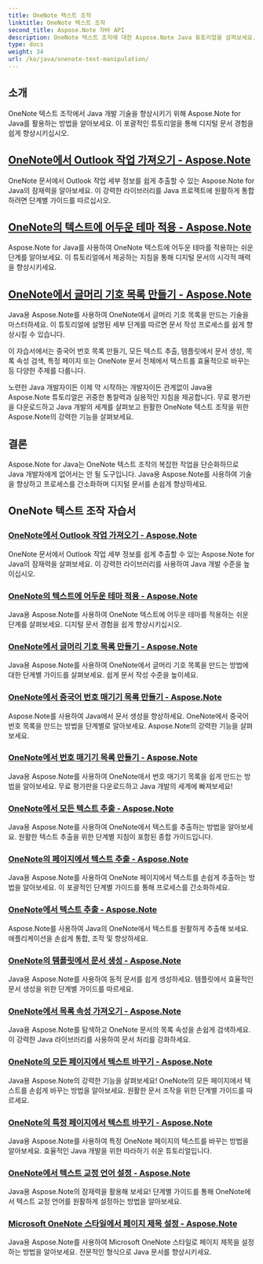 ```yaml
---
title: OneNote 텍스트 조작
linktitle: OneNote 텍스트 조작
second_title: Aspose.Note 자바 API
description: OneNote 텍스트 조작에 대한 Aspose.Note Java 튜토리얼을 살펴보세요. 텍스트 추출, 테마 적용, 목록 생성 등과 같은 작업을 위한 효율적인 방법을 살펴보세요.
type: docs
weight: 34
url: /ko/java/onenote-text-manipulation/
---
```


## 소개

OneNote 텍스트 조작에서 Java 개발 기술을 향상시키기 위해 Aspose.Note for Java를 활용하는 방법을 알아보세요. 이 포괄적인 튜토리얼을 통해 디지털 문서 경험을 쉽게 향상시키십시오.

##  [OneNote에서 Outlook 작업 가져오기 - Aspose.Note](./get-outlook-task/)
OneNote 문서에서 Outlook 작업 세부 정보를 쉽게 추출할 수 있는 Aspose.Note for Java의 잠재력을 알아보세요. 이 강력한 라이브러리를 Java 프로젝트에 원활하게 통합하려면 단계별 가이드를 따르십시오.

## [OneNote의 텍스트에 어두운 테마 적용 - Aspose.Note](./apply-dark-theme/)
Aspose.Note for Java를 사용하여 OneNote 텍스트에 어두운 테마를 적용하는 쉬운 단계를 알아보세요. 이 튜토리얼에서 제공하는 지침을 통해 디지털 문서의 시각적 매력을 향상시키세요.

## [OneNote에서 글머리 기호 목록 만들기 - Aspose.Note](./create-bulleted-list/)
Java용 Aspose.Note를 사용하여 OneNote에서 글머리 기호 목록을 만드는 기술을 마스터하세요. 이 튜토리얼에 설명된 세부 단계를 따르면 문서 작성 프로세스를 쉽게 향상시킬 수 있습니다.

이 자습서에서는 중국어 번호 목록 만들기, 모든 텍스트 추출, 템플릿에서 문서 생성, 목록 속성 검색, 특정 페이지 또는 OneNote 문서 전체에서 텍스트를 효율적으로 바꾸는 등 다양한 주제를 다룹니다.

노련한 Java 개발자이든 이제 막 시작하는 개발자이든 관계없이 Java용 Aspose.Note 튜토리얼은 귀중한 통찰력과 실용적인 지침을 제공합니다. 무료 평가판을 다운로드하고 Java 개발의 세계를 살펴보고 원활한 OneNote 텍스트 조작을 위한 Aspose.Note의 강력한 기능을 살펴보세요.

## 결론
Aspose.Note for Java는 OneNote 텍스트 조작의 복잡한 작업을 단순화하므로 Java 개발자에게 없어서는 안 될 도구입니다. Java용 Aspose.Note를 사용하여 기술을 향상하고 프로세스를 간소화하며 디지털 문서를 손쉽게 향상하세요.
## OneNote 텍스트 조작 자습서
### [OneNote에서 Outlook 작업 가져오기 - Aspose.Note](./get-outlook-task/)
OneNote 문서에서 Outlook 작업 세부 정보를 쉽게 추출할 수 있는 Aspose.Note for Java의 잠재력을 살펴보세요. 이 강력한 라이브러리를 사용하여 Java 개발 수준을 높이십시오.
### [OneNote의 텍스트에 어두운 테마 적용 - Aspose.Note](./apply-dark-theme/)
Java용 Aspose.Note를 사용하여 OneNote 텍스트에 어두운 테마를 적용하는 쉬운 단계를 살펴보세요. 디지털 문서 경험을 쉽게 향상시키십시오.
### [OneNote에서 글머리 기호 목록 만들기 - Aspose.Note](./create-bulleted-list/)
Java용 Aspose.Note를 사용하여 OneNote에서 글머리 기호 목록을 만드는 방법에 대한 단계별 가이드를 살펴보세요. 쉽게 문서 작성 수준을 높이세요.
### [OneNote에서 중국어 번호 매기기 목록 만들기 - Aspose.Note](./create-chinese-numbered-list/)
Aspose.Note를 사용하여 Java에서 문서 생성을 향상하세요. OneNote에서 중국어 번호 목록을 만드는 방법을 단계별로 알아보세요. Aspose.Note의 강력한 기능을 살펴보세요.
### [OneNote에서 번호 매기기 목록 만들기 - Aspose.Note](./create-numbered-list/)
Java용 Aspose.Note를 사용하여 OneNote에서 번호 매기기 목록을 쉽게 만드는 방법을 알아보세요. 무료 평가판을 다운로드하고 Java 개발의 세계에 빠져보세요!
### [OneNote에서 모든 텍스트 추출 - Aspose.Note](./extract-all-text/)
Java용 Aspose.Note를 사용하여 OneNote에서 텍스트를 추출하는 방법을 알아보세요. 원활한 텍스트 추출을 위한 단계별 지침이 포함된 종합 가이드입니다.
### [OneNote의 페이지에서 텍스트 추출 - Aspose.Note](./extract-text-from-a-page/)
Java용 Aspose.Note를 사용하여 OneNote 페이지에서 텍스트를 손쉽게 추출하는 방법을 알아보세요. 이 포괄적인 단계별 가이드를 통해 프로세스를 간소화하세요.
### [OneNote에서 텍스트 추출 - Aspose.Note](./extract-text/)
Aspose.Note를 사용하여 Java의 OneNote에서 텍스트를 원활하게 추출해 보세요. 애플리케이션을 손쉽게 통합, 조작 및 향상하세요.
### [OneNote의 템플릿에서 문서 생성 - Aspose.Note](./generate-document-from-template/)
Java용 Aspose.Note를 사용하여 동적 문서를 쉽게 생성하세요. 템플릿에서 효율적인 문서 생성을 위한 단계별 가이드를 따르세요.
### [OneNote에서 목록 속성 가져오기 - Aspose.Note](./get-list-properties/)
Java용 Aspose.Note를 탐색하고 OneNote 문서의 목록 속성을 손쉽게 검색하세요. 이 강력한 Java 라이브러리를 사용하여 문서 처리를 강화하세요.
### [OneNote의 모든 페이지에서 텍스트 바꾸기 - Aspose.Note](./replace-text-on-all-pages/)
Java용 Aspose.Note의 강력한 기능을 살펴보세요! OneNote의 모든 페이지에서 텍스트를 손쉽게 바꾸는 방법을 알아보세요. 원활한 문서 조작을 위한 단계별 가이드를 따르세요.
### [OneNote의 특정 페이지에서 텍스트 바꾸기 - Aspose.Note](./replace-text-on-particular-page/)
Java용 Aspose.Note를 사용하여 특정 OneNote 페이지의 텍스트를 바꾸는 방법을 알아보세요. 효율적인 Java 개발을 위한 따라하기 쉬운 튜토리얼입니다.
### [OneNote에서 텍스트 교정 언어 설정 - Aspose.Note](./set-proofing-language-for-text/)
Java용 Aspose.Note의 잠재력을 활용해 보세요! 단계별 가이드를 통해 OneNote에서 텍스트 교정 언어를 원활하게 설정하는 방법을 알아보세요.
### [Microsoft OneNote 스타일에서 페이지 제목 설정 - Aspose.Note](./setting-page-title-in-microsoft-onenote-style/)
Java용 Aspose.Note를 사용하여 Microsoft OneNote 스타일로 페이지 제목을 설정하는 방법을 알아보세요. 전문적인 형식으로 Java 문서를 향상시키세요.